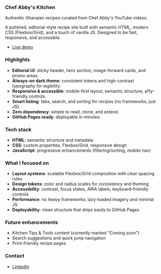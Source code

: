 ### Chef Abby's Kitchen

Authentic Ghanaian recipes curated from Chef Abby's YouTube videos.

A polished, editorial-style recipe site built with semantic HTML, modern CSS (Flexbox/Grid), and a touch of vanilla JS. Designed to be fast, responsive, and accessible.

- [Live demo](https://aby228.github.io/odin-recipes/)

### Highlights
- **Editorial UI**: sticky header, hero section, image-forward cards, and promo areas.
- **Always-on dark theme**: consistent tokens and high-contrast typography for legibility.
- **Responsive & accessible**: mobile-first layout, semantic structure, a11y-friendly controls.
- **Smart listing**: tabs, search, and sorting for recipes (no frameworks, just JS).
- **Zero dependency**: simple to read, clone, and extend.
- **GitHub Pages ready**: deployable in minutes.

### Tech stack
- **HTML**: semantic structure and metadata
- **CSS**: custom properties, Flexbox/Grid, responsive design
- **JavaScript**: progressive enhancements (filtering/sorting, mobile nav)

### What I focused on
- **Layout systems**: scalable Flexbox/Grid composition with clear spacing rules
- **Design tokens**: color and radius scales for consistency and theming
- **Accessibility**: contrast, focus states, ARIA labels, keyboard-friendly controls
- **Performance**: no heavy frameworks; lazy-loaded imagery and minimal JS
- **Deployability**: clean structure that ships easily to GitHub Pages

### Future enhancements
- Kitchen Tips & Tools content (currently marked “Coming soon”)
- Search suggestions and quick jump navigation
- Print-friendly recipe pages

### Contact
- [LinkedIn](https://www.linkedin.com/in/abraham-yarba)

